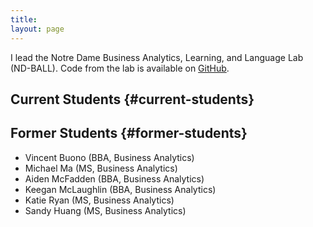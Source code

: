```yaml
---
title: 
layout: page
---
```


I lead the Notre Dame Business Analytics, Learning, and Language Lab (ND-BALL).
Code from the lab is available on [GitHub](https://github.com/nd-ball).


## Current Students {#current-students}



## Former Students {#former-students}

-   Vincent Buono (BBA, Business Analytics)
-   Michael Ma (MS, Business Analytics)
-   Aiden McFadden (BBA, Business Analytics)
-   Keegan McLaughlin (BBA, Business Analytics)
-   Katie Ryan (MS, Business Analytics)
-   Sandy Huang (MS, Business Analytics)
